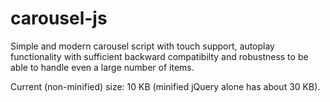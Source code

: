 # carousel-js

Simple and modern carousel script with touch support, autoplay functionality with sufficient backward compatibilty and robustness to be able to handle even a large number of items.

Current (non-minified) size: 10 KB (minified jQuery alone has about 30 KB).
